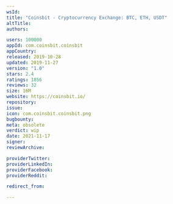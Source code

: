 ```yaml
---
wsId: 
title: "Coinsbit - Cryptocurrency Exchange: BTC, ETH, USDT"
altTitle: 
authors:

users: 100000
appId: com.coinsbit.coinsbit
appCountry: 
released: 2019-10-28
updated: 2019-11-27
version: "1.0"
stars: 2.4
ratings: 1856
reviews: 32
size: 16M
website: https://coinsbit.io/
repository: 
issue: 
icon: com.coinsbit.coinsbit.png
bugbounty: 
meta: obsolete
verdict: wip
date: 2021-11-17
signer: 
reviewArchive:

providerTwitter: 
providerLinkedIn: 
providerFacebook: 
providerReddit: 

redirect_from:

---
```


